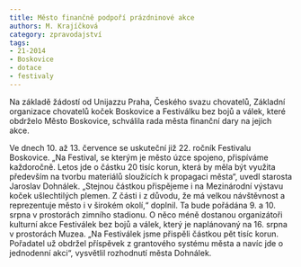 ```yaml
---
title: Město finančně podpoří prázdninové akce
authors: M. Krajíčková
category: zpravodajství
tags: 
- 21-2014
- Boskovice
- dotace
- festivaly
---
```

Na základě žádostí od Unijazzu Praha, Českého svazu chovatelů, Základní organizace chovatelů koček Boskovice a Festiválku bez bojů a válek, které obdrželo Město Boskovice, schválila rada města finanční dary na jejich akce. 

Ve dnech 10. až 13. července se uskuteční již 22. ročník Festivalu Boskovice. „Na Festival, se kterým je město úzce spojeno, přispíváme každoročně. Letos jde o částku 20 tisíc korun, která by měla být využita především na tvorbu materiálů sloužících k propagaci města“, uvedl starosta Jaroslav Dohnálek. „Stejnou částkou přispějeme i na Mezinárodní výstavu koček ušlechtilých plemen. Z části i z důvodu, že má velkou návštěvnost a reprezentuje město i v širokém okolí,“ doplnil. Ta bude pořádána 9. a 10. srpna v prostorách zimního stadionu. O něco méně dostanou organizátoři kulturní akce Festiválek bez bojů a válek, který je naplánovaný na 16. srpna v prostorách Muzea. „Na Festiválek jsme přispěli částkou pět tisíc korun. Pořadatel už obdržel příspěvek z grantového systému města a navíc jde o jednodenní akci“, vysvětlil rozhodnutí města Dohnálek. 

